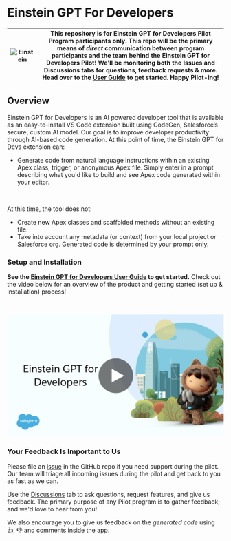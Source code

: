# Einstein GPT For Developers

| ![Einstein](https://github.com/forcedotcom/Einstein-GPT-for-Developers/blob/main/images/einstein-thumb.jpeg)| This repository is for Einstein GPT for Developers Pilot Program participants only. This repo will be the primary means of *direct* communication between program participants and the team behind the Einstein GPT for Developers Pilot! We'll be monitoring both the Issues and Discussions tabs for questions, feedback requests & more. Head over to the [User Guide](https://github.com/forcedotcom/Einstein-GPT-for-Developers/wiki) to get started. Happy Pilot-ing! |
|---|---|


## Overview

Einstein GPT for Developers is an AI powered developer tool that is available as an easy-to-install VS Code extension built using CodeGen, Salesforce’s secure, custom AI model. Our goal is to improve developer productivity through AI-based code generation. At this point of time, the Einstein GPT for Devs extension can:

- Generate code from natural language instructions within an existing Apex class, trigger, or anonymous Apex file. Simply enter in a prompt describing what you'd like to build and see Apex code generated within your editor.

<br>

At this time, the tool does not:
- Create new Apex classes and scaffolded methods without an existing file.
- Take into account any metadata (or context) from your local project or Salesforce org. Generated code is determined by your prompt only.
  
### Setup and Installation

**See the [Einstein GPT for Developers User Guide](https://github.com/forcedotcom/Einstein-GPT-for-Developers/wiki) to get started.** Check out the video below for an overview of the product and getting started (set up & installation) process! 

<br>

[![Learn more about Einstein GPT for Developers](images/video-cover.png)](https://salesforce.vidyard.com/watch/WXRGtFtPvAVf783zCP2Sh7)

### Your Feedback Is Important to Us


Please file an [issue](https://github.com/forcedotcom/Einstein-GPT-for-Developers/issues) in the GitHub repo if you need support during the pilot. Our team will triage all incoming issues during the pilot and get back to you as fast as we can.

Use the [Discussions](https://github.com/forcedotcom/Einstein-GPT-for-Developers/discussions) tab to ask questions, request features, and give us feedback. The primary purpose of any Pilot program is to gather feedback; and we'd love to hear from you! 

We also encourage you to give us feedback on the _generated code_ using 👍, 👎 and comments inside the app. 

<br>


